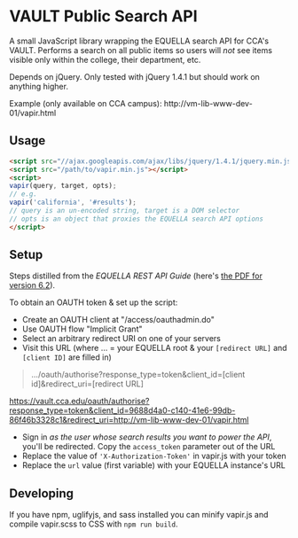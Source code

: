 # VAULT Public Search API

A small JavaScript library wrapping the EQUELLA search API for CCA's VAULT. Performs a search on all public items so users will _not_ see items visible only within the college, their department, etc.

Depends on jQuery. Only tested with jQuery 1.4.1 but should work on anything higher.

Example (only available on CCA campus): http://vm-lib-www-dev-01/vapir.html

## Usage

```html
<script src="//ajax.googleapis.com/ajax/libs/jquery/1.4.1/jquery.min.js"></script>
<script src="/path/to/vapir.min.js"></script>
<script>
vapir(query, target, opts);
// e.g.
vapir('california', '#results');
// query is an un-encoded string, target is a DOM selector
// opts is an object that proxies the EQUELLA search API options
</script>
```

## Setup

Steps distilled from the _EQUELLA REST API Guide_ (here's [the PDF for version 6.2](http://support.equella.com/downloads/6.2/Documentation/EQUELLA%206.2%20REST%20API%20Guide.pdf)).

To obtain an OAUTH token & set up the script:

- Create an OAUTH client at "/access/oauthadmin.do"
- Use OAUTH flow "Implicit Grant"
- Select an arbitrary redirect URI on one of your servers
- Visit this URL (where ... = your EQUELLA root & your `[redirect URL]` and `[client ID]` are filled in)

> .../oauth/authorise?response_type=token&client_id=[client id]&redirect_uri=[redirect URL]

https://vault.cca.edu/oauth/authorise?response_type=token&client_id=9688d4a0-c140-41e6-99db-86f46b3328c1&redirect_uri=http://vm-lib-www-dev-01/vapir.html

- Sign in _as the user whose search results you want to power the API_, you'll be redirected. Copy the `access_token` parameter out of the URL
- Replace the value of `'X-Authorization-Token'` in vapir.js with your token
- Replace the `url` value (first variable) with your EQUELLA instance's URL

## Developing

If you have npm, uglifyjs, and sass installed you can minify vapir.js and compile vapir.scss to CSS with `npm run build`.
